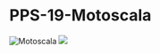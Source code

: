 # PPS-19-Motoscala
<img src="https://i.pinimg.com/474x/a1/73/20/a173208ddd9eb436a8dd1bc0ceb7ead6--flyers-video-game.jpg" alt="Motoscala" aligh=center/>

<img src="https://travis-ci.com/Unibo-PPS-1920/pps-19-motoScala.svg?branch=master"/>

